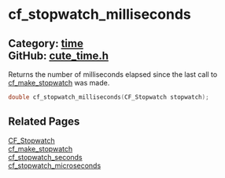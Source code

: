 [](../header.md ':include')

# cf_stopwatch_milliseconds

Category: [time](/api_reference?id=time)  
GitHub: [cute_time.h](https://github.com/RandyGaul/cute_framework/blob/master/include/cute_time.h)  
---

Returns the number of milliseconds elapsed since the last call to [cf_make_stopwatch](/time/cf_make_stopwatch.md) was made.

```cpp
double cf_stopwatch_milliseconds(CF_Stopwatch stopwatch);
```

## Related Pages

[CF_Stopwatch](/time/cf_stopwatch.md)  
[cf_make_stopwatch](/time/cf_make_stopwatch.md)  
[cf_stopwatch_seconds](/time/cf_stopwatch_seconds.md)  
[cf_stopwatch_microseconds](/time/cf_stopwatch_microseconds.md)  
